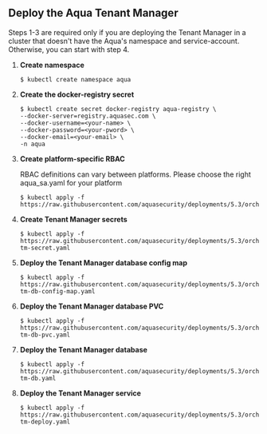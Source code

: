 ## Deploy the Aqua Tenant Manager

Steps 1-3 are required only if you are deploying the Tenant Manager in a cluster that doesn't have the Aqua's namespace and service-account. Otherwise, you can start with step 4.

1. **Create namespace**
   
   ```SHELL
   $ kubectl create namespace aqua
   ```
2. **Create the docker-registry secret**

   ```SHELL
   $ kubectl create secret docker-registry aqua-registry \
   --docker-server=registry.aquasec.com \
   --docker-username=<your-name> \
   --docker-password=<your-pword> \
   --docker-email=<your-email> \
   -n aqua
   ```

3. **Create platform-specific RBAC**

   RBAC definitions can vary between platforms. Please choose the right aqua_sa.yaml for your platform

   ```SHELL
   $ kubectl apply -f https://raw.githubusercontent.com/aquasecurity/deployments/5.3/orchestrators/kubernetes/manifests/aqua_csp_002_RBAC/<<platform>>/aqua_sa.yaml
   ```

4. **Create Tenant Manager secrets**

   ```shell
   $ kubectl apply -f https://raw.githubusercontent.com/aquasecurity/deployments/5.3/orchestrators/kubernetes/manifests/aqua_csp_010_tenant_manager/001-tm-secret.yaml
   ```

5. **Deploy the Tenant Manager database config map**

   ```shell
   $ kubectl apply -f https://raw.githubusercontent.com/aquasecurity/deployments/5.3/orchestrators/kubernetes/manifests/aqua_csp_010_tenant_manager/001-tm-db-config-map.yaml
   ```
   
6. **Deploy the Tenant Manager database PVC**

   ```shell
   $ kubectl apply -f https://raw.githubusercontent.com/aquasecurity/deployments/5.3/orchestrators/kubernetes/manifests/aqua_csp_010_tenant_manager/001-tm-db-pvc.yaml
   ```   
   
7. **Deploy the Tenant Manager database**
   
      ```shell
      $ kubectl apply -f https://raw.githubusercontent.com/aquasecurity/deployments/5.3/orchestrators/kubernetes/manifests/aqua_csp_010_tenant_manager/001-tm-db.yaml
      ```
   
8. **Deploy the Tenant Manager service**
   
      ```shell
      $ kubectl apply -f https://raw.githubusercontent.com/aquasecurity/deployments/5.3/orchestrators/kubernetes/manifests/aqua_csp_010_tenant_manager/001-tm-deploy.yaml
      ```

